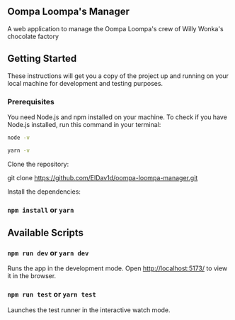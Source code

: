 ## Oompa Loompa's Manager

A web application to manage the Oompa Loompa's crew of Willy Wonka's chocolate factory

## Getting Started

These instructions will get you a copy of the project up and running on your local machine for development and testing purposes.

### Prerequisites

You need Node.js and npm installed on your machine. To check if you have Node.js installed, run this command in your terminal:

```bash
node -v
```

```bash
yarn -v
```

Clone the repository:

git clone <https://github.com/ElDav1d/oompa-loompa-manager.git>

Install the dependencies:

### `npm install` or `yarn`

## Available Scripts

### `npm run dev` or `yarn dev`

Runs the app in the development mode. Open [http://localhost:5173/](http://localhost:5173/) to view it in the browser.

### `npm run test` or `yarn test`

Launches the test runner in the interactive watch mode.
